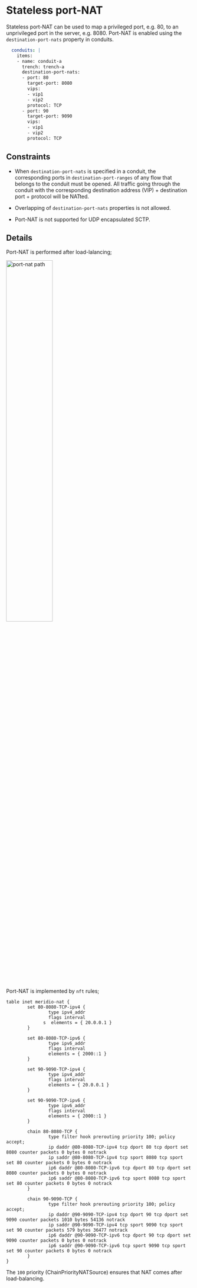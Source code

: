 # Stateless port-NAT

Stateless port-NAT can be used to map a privileged port, e.g. 80, to
an unprivileged port in the server, e.g. 8080. Port-NAT is enabled
using the `destination-port-nats` property in conduits.

```yaml
  conduits: |
    items:
    - name: conduit-a
      trench: trench-a
      destination-port-nats:
      - port: 80
        target-port: 8080
        vips:
        - vip1
        - vip2
        protocol: TCP
      - port: 90
        target-port: 9090
        vips:
        - vip1
        - vip2
        protocol: TCP
```


## Constraints

* When `destination-port-nats` is specified in a conduit, the corresponding ports
  in `destination-port-ranges` of any flow that belongs to the conduit must be opened.
  All traffic going through the conduit with the corresponding destination address 
  (VIP) + destination port + protocol will be NATted.

* Overlapping of `destination-port-nats` properties is not allowed.

* Port-NAT is not supported for UDP encapsulated SCTP.


## Details

Port-NAT is performed after load-lalancing;

<img src="resources/port-nat.svg" alt="port-nat path" width="50%" />

Port-NAT is implemented by `nft` rules;
```
table inet meridio-nat {
        set 80-8080-TCP-ipv4 {
                type ipv4_addr
                flags interval
              s  elements = { 20.0.0.1 }
        }

        set 80-8080-TCP-ipv6 {
                type ipv6_addr
                flags interval
                elements = { 2000::1 }
        }

        set 90-9090-TCP-ipv4 {
                type ipv4_addr
                flags interval
                elements = { 20.0.0.1 }
        }

        set 90-9090-TCP-ipv6 {
                type ipv6_addr
                flags interval
                elements = { 2000::1 }
        }

        chain 80-8080-TCP {
                type filter hook prerouting priority 100; policy accept;
                ip daddr @80-8080-TCP-ipv4 tcp dport 80 tcp dport set 8080 counter packets 0 bytes 0 notrack
                ip saddr @80-8080-TCP-ipv4 tcp sport 8080 tcp sport set 80 counter packets 0 bytes 0 notrack
                ip6 daddr @80-8080-TCP-ipv6 tcp dport 80 tcp dport set 8080 counter packets 0 bytes 0 notrack
                ip6 saddr @80-8080-TCP-ipv6 tcp sport 8080 tcp sport set 80 counter packets 0 bytes 0 notrack
        }

        chain 90-9090-TCP {
                type filter hook prerouting priority 100; policy accept;
                ip daddr @90-9090-TCP-ipv4 tcp dport 90 tcp dport set 9090 counter packets 1010 bytes 54136 notrack
                ip saddr @90-9090-TCP-ipv4 tcp sport 9090 tcp sport set 90 counter packets 579 bytes 36477 notrack
                ip6 daddr @90-9090-TCP-ipv6 tcp dport 90 tcp dport set 9090 counter packets 0 bytes 0 notrack
                ip6 saddr @90-9090-TCP-ipv6 tcp sport 9090 tcp sport set 90 counter packets 0 bytes 0 notrack
        }
}
```

The `100` priority (ChainPriorityNATSource) ensures that NAT comes
after load-balancing.
